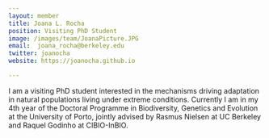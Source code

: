 ```yaml
---
layout: member
title: Joana L. Rocha
position: Visiting PhD Student
image: /images/team/JoanaPicture.JPG
email:  joana_rocha@berkeley.edu
twitter: joanocha
website: https://joanocha.github.io

---
```


I am a visiting PhD student interested in the mechanisms driving adaptation in natural populations living under extreme conditions. Currently I am in my 4th year of the Doctoral Programme in Biodiversity, Genetics and Evolution at the University of Porto, jointly advised by Rasmus Nielsen at UC Berkeley and Raquel Godinho at CIBIO-InBIO.